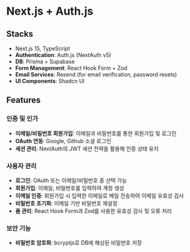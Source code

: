 # Next.js + Auth.js

## Stacks

- Next.js 15, TypeScript
- **Authentication**: Auth.js (NextAuth v5)
- **DB**: Prisma + Supabase
- **Form Management**: React Hook Form + Zod
- **Email Services**: Resend (for email verification, password resets)
- **UI Components**: Shadcn UI

## Features

### **인증 및 인가**

- **이메일/비밀번호 회원가입**: 이메일과 비밀번호를 통한 회원가입 및 로그인
- **OAuth 연동**: Google, Github 소셜 로그인
- **세션 관리**: NextAuth의 JWT 세션 전략을 활용해 인증 상태 유지

### **사용자 관리**

- **로그인**: OAuth 또는 이메일/비밀번호 중 선택 가능
- **회원가입**: 이메일, 비밀번호를 입력하여 계정 생성
- **이메일 인증**: 회원가입 시 입력한 이메일로 메일 전송하여 이메일 유효성 검사
- **비밀번호 초기화**: 이메일 기반 비밀번호 재설정
- **폼 관리**: React Hook Form과 Zod를 사용한 유효성 검사 및 오류 처리

### **보안 기능**

- **비밀번호 암호화**: bcryptjs로 DB에 해싱된 비밀번호 저장
